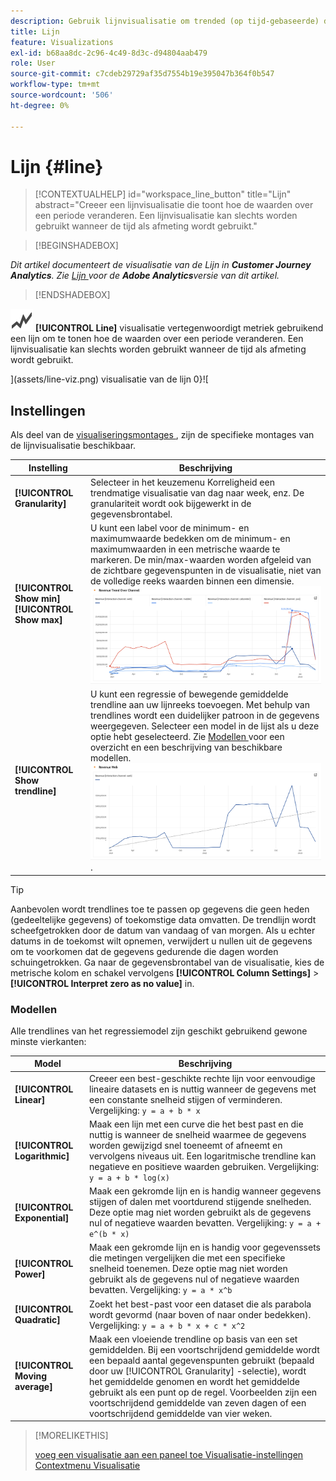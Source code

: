 ```yaml
---
description: Gebruik lijnvisualisatie om trended (op tijd-gebaseerde) datasets te schilderen
title: Lijn
feature: Visualizations
exl-id: b68aa8dc-2c96-4c49-8d3c-d94804aab479
role: User
source-git-commit: c7cdeb29729af35d7554b19e395047b364f0b547
workflow-type: tm+mt
source-wordcount: '506'
ht-degree: 0%

---
```


# Lijn {#line}

<!-- markdownlint-disable MD034 -->

>[!CONTEXTUALHELP]
>id="workspace_line_button"
>title="Lijn"
>abstract="Creeer een lijnvisualisatie die toont hoe de waarden over een periode veranderen. Een lijnvisualisatie kan slechts worden gebruikt wanneer de tijd als afmeting wordt gebruikt."

<!-- markdownlint-enable MD034 -->


>[!BEGINSHADEBOX]

*Dit artikel documenteert de visualisatie van de Lijn in **Customer Journey Analytics**. Zie [ Lijn ](https://experienceleague.adobe.com/en/docs/analytics/analyze/analysis-workspace/visualizations/line) voor de **Adobe Analytics**versie van dit artikel.*

>[!ENDSHADEBOX]


![ GraphTrend ](/help/assets/icons/GraphTrend.svg) **[!UICONTROL Line]** visualisatie vertegenwoordigt metriek gebruikend een lijn om te tonen hoe de waarden over een periode veranderen. Een lijnvisualisatie kan slechts worden gebruikt wanneer de tijd als afmeting wordt gebruikt.

<!--
>[!NOTE]
>
>The Line visualization soon feature [intelligent captions](/help/analysis-workspace/visualizations/intelligent-captions.md).

The Line visualization represents metrics using a line to show how values change over a period of time. A line chart can be used only when time is used as a dimension.
-->

](assets/line-viz.png) visualisatie van de lijn 0}![


## Instellingen

Als deel van de [ visualiseringsmontages ](freeform-analysis-visualizations.md#settings), zijn de specifieke montages van de lijnvisualisatie beschikbaar.

| Instelling | Beschrijving |
|---|---|
| **[!UICONTROL Granularity]** | Selecteer in het keuzemenu Korreligheid een trendmatige visualisatie van dag naar week, enz. De granulariteit wordt ook bijgewerkt in de gegevensbrontabel. |
| **[!UICONTROL Show min]** <br/>**[!UICONTROL Show max]** | U kunt een label voor de minimum- en maximumwaarde bedekken om de minimum- en maximumwaarden in een metrische waarde te markeren. De min/max-waarden worden afgeleid van de zichtbare gegevenspunten in de visualisatie, niet van de volledige reeks waarden binnen een dimensie.<br/>![ een bedekking met het minimum en maximumwaardeetiket.](assets/min-max-labels.png) |
| **[!UICONTROL Show trendline]** | U kunt een regressie of bewegende gemiddelde trendline aan uw lijnreeks toevoegen. Met behulp van trendlines wordt een duidelijker patroon in de gegevens weergegeven. Selecteer een model in de lijst als u deze optie hebt geselecteerd. Zie [ Modellen ](#models) voor een overzicht en een beschrijving van beschikbare modellen.<br/>![ Lineaire trendline ](assets/show-linear-trendline.png). |

>[!TIP]
>
>Aanbevolen wordt trendlines toe te passen op gegevens die geen heden (gedeeltelijke gegevens) of toekomstige data omvatten. De trendlijn wordt scheefgetrokken door de datum van vandaag of van morgen. Als u echter datums in de toekomst wilt opnemen, verwijdert u nullen uit de gegevens om te voorkomen dat de gegevens gedurende die dagen worden schuingetrokken. Ga naar de gegevensbrontabel van de visualisatie, kies de metrische kolom en schakel vervolgens **[!UICONTROL Column Settings]** > **[!UICONTROL Interpret zero as no value]** in.



### Modellen

Alle trendlines van het regressiemodel zijn geschikt gebruikend gewone minste vierkanten:

| Model | Beschrijving |
| --- | --- |
| **[!UICONTROL Linear]** | Creeer een best-geschikte rechte lijn voor eenvoudige lineaire datasets en is nuttig wanneer de gegevens met een constante snelheid stijgen of verminderen. Vergelijking: `y = a + b * x` |
| **[!UICONTROL Logarithmic]** | Maak een lijn met een curve die het best past en die nuttig is wanneer de snelheid waarmee de gegevens worden gewijzigd snel toeneemt of afneemt en vervolgens niveaus uit. Een logaritmische trendline kan negatieve en positieve waarden gebruiken. Vergelijking: `y = a + b * log(x)` |
| **[!UICONTROL Exponential]** | Maak een gekromde lijn en is handig wanneer gegevens stijgen of dalen met voortdurend stijgende snelheden. Deze optie mag niet worden gebruikt als de gegevens nul of negatieve waarden bevatten. Vergelijking: `y = a + e^(b * x)` |
| **[!UICONTROL Power]** | Maak een gekromde lijn en is handig voor gegevenssets die metingen vergelijken die met een specifieke snelheid toenemen. Deze optie mag niet worden gebruikt als de gegevens nul of negatieve waarden bevatten. Vergelijking: `y = a * x^b` |
| **[!UICONTROL Quadratic]** | Zoekt het best-past voor een dataset die als parabola wordt gevormd (naar boven of naar onder bedekken). Vergelijking: `y = a + b * x + c * x^2` |
| **[!UICONTROL Moving average]** | Maak een vloeiende trendline op basis van een set gemiddelden. Bij een voortschrijdend gemiddelde wordt een bepaald aantal gegevenspunten gebruikt (bepaald door uw [!UICONTROL Granularity] -selectie), wordt het gemiddelde genomen en wordt het gemiddelde gebruikt als een punt op de regel. Voorbeelden zijn een voortschrijdend gemiddelde van zeven dagen of een voortschrijdend gemiddelde van vier weken. |

>[!MORELIKETHIS]
>
>[ voeg een visualisatie aan een paneel toe ](/help/analysis-workspace/visualizations/freeform-analysis-visualizations.md#add-visualizations-to-a-panel)
>[Visualisatie-instellingen ](/help/analysis-workspace/visualizations/freeform-analysis-visualizations.md#settings)
>[Contextmenu Visualisatie ](/help/analysis-workspace/visualizations/freeform-analysis-visualizations.md#context-menu)
>

